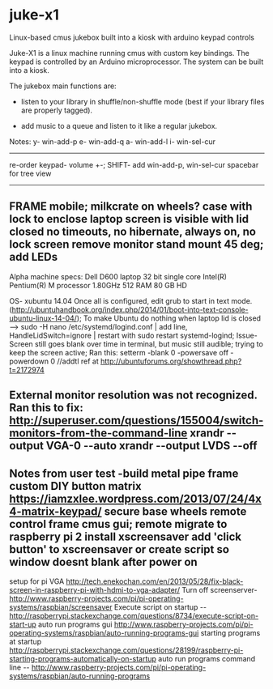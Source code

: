 # juke-x1
Linux-based cmus jukebox built into a kiosk with arduino keypad controls

Juke-X1 is a linux machine running cmus with custom
key bindings. The keypad is controlled by an Arduino
microprocessor. The system can be built into a kiosk.

The jukebox main functions are:
- listen to your library in shuffle/non-shuffle mode
(best if your library files are properly tagged).

- add music to a queue and listen to it like a regular jukebox.

Notes:
y-      win-add-p
e-      win-add-q
a-      win-add-l
i-      win-sel-cur

--------------------
re-order keypad- volume +-;
SHIFT- add win-add-p, win-sel-cur
spacebar for tree view

-------------------
FRAME
mobile; milkcrate on wheels?
case with lock to enclose laptop
screen is visible with lid closed
no timeouts, no hibernate, always on, no lock screen
remove monitor stand
mount 45 deg; add LEDs
--------------------
Alpha machine specs:
Dell D600 laptop 
32 bit single core
Intel(R) Pentium(R) M processor 1.80GHz
512 RAM
80 GB HD

OS- xubuntu 14.04
Once all is configured, edit grub to start in text mode.
(http://ubuntuhandbook.org/index.php/2014/01/boot-into-text-console-ubuntu-linux-14-04/);
To make Ubuntu do nothing when laptop lid is closed -->
sudo -H nano /etc/systemd/logind.conf | add line, HandleLidSwitch=ignore | restart with sudo restart systemd-logind;
Issue-
Screen still goes blank over time in terminal, but music still audible; trying to keep the screen active; 
Ran this:
setterm -blank 0 -powersave off -powerdown 0
//addtl ref at http://ubuntuforums.org/showthread.php?t=2172974

External monitor resolution was not recognized. Ran this to fix:
http://superuser.com/questions/155004/switch-monitors-from-the-command-line
xrandr --output VGA-0 --auto
xrandr --output LVDS --off
-----
Notes from user test
-build metal pipe frame
custom DIY button matrix
https://iamzxlee.wordpress.com/2013/07/24/4x4-matrix-keypad/
secure base
wheels
remote control frame
cmus gui; remote
migrate to raspberry pi 2
install xscreensaver
add 'click button' to xscreensaver
or create script so window doesnt blank after power on
---
setup for pi
VGA http://tech.enekochan.com/en/2013/05/28/fix-black-screen-in-raspberry-pi-with-hdmi-to-vga-adapter/
Turn off screenserver- http://www.raspberry-projects.com/pi/pi-operating-systems/raspbian/screensaver
Execute script on startup -- http://raspberrypi.stackexchange.com/questions/8734/execute-script-on-start-up
auto run programs gui http://www.raspberry-projects.com/pi/pi-operating-systems/raspbian/auto-running-programs-gui
starting programs at startup http://raspberrypi.stackexchange.com/questions/28199/raspberry-pi-starting-programs-automatically-on-startup
auto run programs command line -- http://www.raspberry-projects.com/pi/pi-operating-systems/raspbian/auto-running-programs


